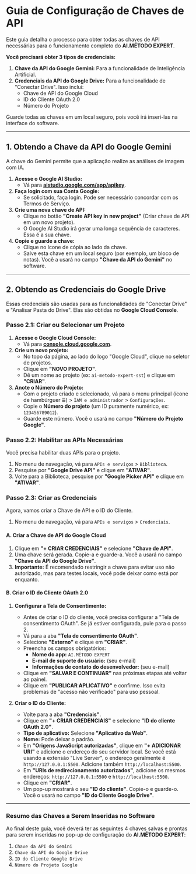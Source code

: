 # Guia de Configuração de Chaves de API

Este guia detalha o processo para obter todas as chaves de API necessárias para o funcionamento completo do **AI.MÉTODO EXPERT**.

**Você precisará obter 3 tipos de credenciais:**
1.  **Chave da API do Google Gemini:** Para a funcionalidade de Inteligência Artificial.
2.  **Credenciais da API do Google Drive:** Para a funcionalidade de "Conectar Drive". Isso inclui:
    -   Chave de API do Google Cloud
    -   ID do Cliente OAuth 2.0
    -   Número do Projeto

Guarde todas as chaves em um local seguro, pois você irá inseri-las na interface do software.

---

## 1. Obtendo a Chave da API do Google Gemini

A chave do Gemini permite que a aplicação realize as análises de imagem com IA.

1.  **Acesse o Google AI Studio:**
    -   Vá para [**aistudio.google.com/app/apikey**](https://aistudio.google.com/app/apikey).
2.  **Faça login com sua Conta Google:**
    -   Se solicitado, faça login. Pode ser necessário concordar com os Termos de Serviço.
3.  **Crie uma nova chave de API:**
    -   Clique no botão **"Create API key in new project"** (Criar chave de API em um novo projeto).
    -   O Google AI Studio irá gerar uma longa sequência de caracteres. Essa é a sua chave.
4.  **Copie e guarde a chave:**
    -   Clique no ícone de cópia ao lado da chave.
    -   Salve esta chave em um local seguro (por exemplo, um bloco de notas). Você a usará no campo **"Chave da API do Gemini"** no software.



---

## 2. Obtendo as Credenciais do Google Drive

Essas credenciais são usadas para as funcionalidades de "Conectar Drive" e "Analisar Pasta do Drive". Elas são obtidas no **Google Cloud Console**.

### Passo 2.1: Criar ou Selecionar um Projeto

1.  **Acesse o Google Cloud Console:**
    -   Vá para [**console.cloud.google.com**](https://console.cloud.google.com).
2.  **Crie um novo projeto:**
    -   No topo da página, ao lado do logo "Google Cloud", clique no seletor de projetos.
    -   Clique em **"NOVO PROJETO"**.
    -   Dê um nome ao projeto (ex: `ai-metodo-expert-sst`) e clique em **"CRIAR"**.
3.  **Anote o Número do Projeto:**
    -   Com o projeto criado e selecionado, vá para o menu principal (ícone de hambúrguer `☰`) > `IAM e administrador` > `Configurações`.
    -   Copie o **Número do projeto** (um ID puramente numérico, ex: `123456789012`).
    -   Guarde este número. Você o usará no campo **"Número do Projeto Google"**.

### Passo 2.2: Habilitar as APIs Necessárias

Você precisa habilitar duas APIs para o projeto.

1.  No menu de navegação, vá para `APIs e serviços` > `Biblioteca`.
2.  Pesquise por **"Google Drive API"** e clique em **"ATIVAR"**.
3.  Volte para a Biblioteca, pesquise por **"Google Picker API"** e clique em **"ATIVAR"**.

### Passo 2.3: Criar as Credenciais

Agora, vamos criar a Chave de API e o ID do Cliente.

1.  No menu de navegação, vá para `APIs e serviços` > `Credenciais`.

#### A. Criar a Chave de API do Google Cloud

1.  Clique em **"+ CRIAR CREDENCIAIS"** e selecione **"Chave de API"**.
2.  Uma chave será gerada. Copie-a e guarde-a. Você a usará no campo **"Chave da API do Google Drive"**.
3.  **Importante:** É recomendado restringir a chave para evitar uso não autorizado, mas para testes locais, você pode deixar como está por enquanto.

#### B. Criar o ID do Cliente OAuth 2.0

1.  **Configurar a Tela de Consentimento:**
    -   Antes de criar o ID do cliente, você precisa configurar a "Tela de consentimento OAuth". Se já estiver configurada, pule para o passo 2.
    -   Vá para a aba **"Tela de consentimento OAuth"**.
    -   Selecione **"Externo"** e clique em **"CRIAR"**.
    -   Preencha os campos obrigatórios:
        -   **Nome do app:** `AI.MÉTODO EXPERT`
        -   **E-mail de suporte do usuário:** (seu e-mail)
        -   **Informações de contato do desenvolvedor:** (seu e-mail)
    -   Clique em **"SALVAR E CONTINUAR"** nas próximas etapas até voltar ao painel.
    -   Clique em **"PUBLICAR APLICATIVO"** e confirme. Isso evita problemas de "acesso não verificado" para uso pessoal.

2.  **Criar o ID do Cliente:**
    -   Volte para a aba **"Credenciais"**.
    -   Clique em **"+ CRIAR CREDENCIAIS"** e selecione **"ID do cliente OAuth 2.0"**.
    -   **Tipo de aplicativo:** Selecione **"Aplicativo da Web"**.
    -   **Nome:** Pode deixar o padrão.
    -   Em **"Origens JavaScript autorizadas"**, clique em **"+ ADICIONAR URI"** e adicione o endereço do seu servidor local. Se você está usando a extensão "Live Server", o endereço geralmente é `http://127.0.0.1:5500`. Adicione também `http://localhost:5500`.
    -   Em **"URIs de redirecionamento autorizados"**, adicione os mesmos endereços: `http://127.0.0.1:5500` e `http://localhost:5500`.
    -   Clique em **"CRIAR"**.
    -   Um pop-up mostrará o seu **"ID do cliente"**. Copie-o e guarde-o. Você o usará no campo **"ID do Cliente Google Drive"**.

---

### Resumo das Chaves a Serem Inseridas no Software

Ao final deste guia, você deverá ter as seguintes 4 chaves salvas e prontas para serem inseridas no pop-up de configuração do **AI.MÉTODO EXPERT**:

1.  `Chave da API do Gemini`
2.  `Chave da API do Google Drive`
3.  `ID do Cliente Google Drive`
4.  `Número do Projeto Google`
